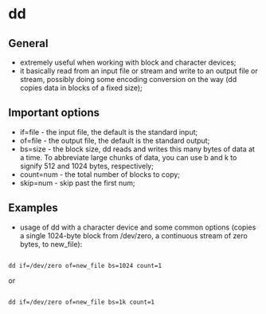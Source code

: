# dd

## General

- extremely useful when working with block and character devices;
- it basically read from an input file or stream and write to an output file or stream, possibly doing some encoding conversion on the way (dd copies data in blocks of a fixed size);

## Important options

- if=file - the input file, the default is the standard input;
- of=file - the output file, the default is the standard output;
- bs=size - the block size, dd reads and writes this many bytes of data at a time. To abbreviate large chunks of data, you can use b and k to signify 512 and 1024 bytes, respectively;
- count=num - the total number of blocks to copy;
- skip=num - skip past the first num;

## Examples

- usage of dd with a character device and some common options (copies a single 1024-byte block from /dev/zero, a continuous stream of zero bytes, to new_file):

```shell

dd if=/dev/zero of=new_file bs=1024 count=1

```

or

```shell

dd if=/dev/zero of=new_file bs=1k count=1

```
